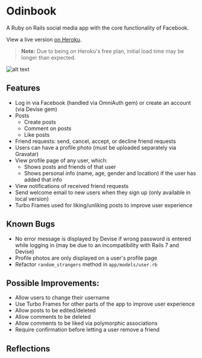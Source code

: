 # Odinbook

A Ruby on Rails social media app with the core functionality of Facebook.

View a live version [on Heroku](https://peaceful-gorge-29362.herokuapp.com/).
> **Note:** Due to being on Heroku's free plan, initial load time may be longer than expected.

![alt text](homepage.png?raw=true "screenshot of Odinbook home page")

## Features
- Log in via Facebook (handled via OmniAuth gem) or create an account (via Devise gem)
- Posts
  - Create posts
  - Comment on posts
  - Like posts
- Friend requests: send, cancel, accept, or decline friend requests
- Users can have a profile photo (must be uploaded separately via Gravatar)
- View profile page of any user, which: 
  - Shows posts and friends of that user
  - Shows personal info (name, age, gender and location) if the user has added that info
- View notifications of received friend requests
- Send welcome email to new users when they sign up (only available in local version)
- Turbo Frames used for liking/unliking posts to improve user experience

## Known Bugs
- No error message is displayed by Devise if wrong password is entered while logging in (may be due to an incompatibility with Rails 7 and Devise)
- Profile photos are only displayed on a user's profile page
- Refactor `random_strangers` method in `app/models/user.rb`

## Possible Improvements:
- Allow users to change their username
- Use Turbo Frames for other parts of the app to improve user experience
- Allow posts to be edited/deleted
- Allow comments to be deleted
- Allow comments to be liked via polymorphic associations
- Require confirmation before letting a user remove a friend

## Reflections
